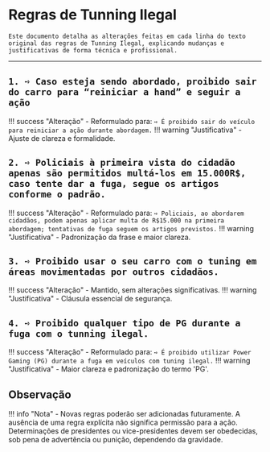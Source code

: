 # Regras de Tunning Ilegal

```{note}
Este documento detalha as alterações feitas em cada linha do texto original das regras de Tunning Ilegal, explicando mudanças e justificativas de forma técnica e profissional.
```

---

## `1. ➺ Caso esteja sendo abordado, proibido sair do carro para “reiniciar a hand” e seguir a ação`  

!!! success "Alteração"
    - Reformulado para:
        `➺ É proibido sair do veículo para reiniciar a ação durante abordagem.`
!!! warning "Justificativa"
    - Ajuste de clareza e formalidade.

## `2. ➺ Policiais à primeira vista do cidadão apenas são permitidos multá-los em 15.000R$, caso tente dar a fuga, segue os artigos conforme o padrão.`

!!! success "Alteração"
    - Reformulado para:
        `➺ Policiais, ao abordarem cidadãos, podem apenas aplicar multa de R$15.000 na primeira abordagem; tentativas de fuga seguem os artigos previstos.`
!!! warning "Justificativa"
    - Padronização da frase e maior clareza.

## `3. ➺ Proibido usar o seu carro com o tuning em áreas movimentadas por outros cidadãos.`

!!! success "Alteração"
    - Mantido, sem alterações significativas.
!!! warning "Justificativa"
    - Cláusula essencial de segurança.

## `4. ➺ Proibido qualquer tipo de PG durante a fuga com o tunning ilegal.`

!!! success "Alteração"
    - Reformulado para:
        `➺ É proibido utilizar Power Gaming (PG) durante a fuga em veículos com tuning ilegal.`
!!! warning "Justificativa"
    - Maior clareza e padronização do termo 'PG'.

## Observação

!!! info "Nota"
    - Novas regras poderão ser adicionadas futuramente. A ausência de uma regra explícita não significa permissão para a ação. Determinações de presidentes ou vice-presidentes devem ser obedecidas, sob pena de advertência ou punição, dependendo da gravidade.
